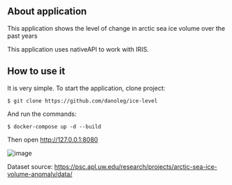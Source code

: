 ## About application
This application shows the level of change in arctic sea ice volume over the past years

This application uses nativeAPI to work with IRIS.
## How to use it
It is very simple. To start the application, clone project:
 ```
$ git clone https://github.com/danoleg/ice-level
```
And run the commands:
```
$ docker-compose up -d --build
```

Then open http://127.0.0.1:8080 

![image](https://user-images.githubusercontent.com/31770269/178444652-d413437f-0665-4e5b-ba5c-28753e4d4bfa.png)



Dataset source: https://psc.apl.uw.edu/research/projects/arctic-sea-ice-volume-anomaly/data/
